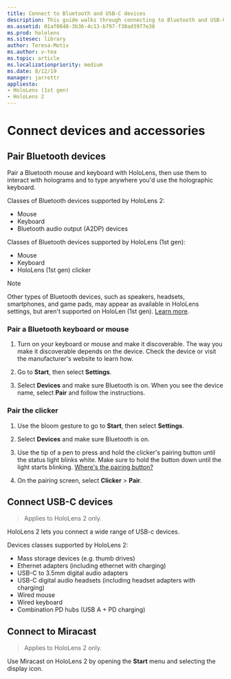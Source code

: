 ```yaml
---
title: Connect to Bluetooth and USB-C devices
description: This guide walks through connecting to Bluetooth and USB-C devices and accessories.
ms.assetid: 01af0848-3b36-4c13-b797-f38ad3977e30
ms.prod: hololens
ms.sitesec: library
author: Teresa-Motiv
ms.author: v-tea
ms.topic: article
ms.localizationpriority: medium
ms.date: 8/12/19
manager: jarrettr
appliesto:
- HoloLens (1st gen)
- HoloLens 2
---
```


# Connect devices and accessories

## Pair Bluetooth devices

Pair a Bluetooth mouse and keyboard with HoloLens, then use them to interact with holograms and to type anywhere you'd use the holographic keyboard.

Classes of Bluetooth devices supported by HoloLens 2:

- Mouse
- Keyboard
- Bluetooth audio output (A2DP) devices

Classes of Bluetooth devices supported by HoloLens (1st gen):

- Mouse
- Keyboard
- HoloLens (1st gen) clicker

> [!NOTE]
> Other types of Bluetooth devices, such as speakers, headsets, smartphones, and game pads, may appear as available in HoloLens settings, but aren't supported on HoloLen (1st gen). [Learn more](http://go.microsoft.com/fwlink/p/?LinkId=746660).

### Pair a Bluetooth keyboard or mouse

1. Turn on your keyboard or mouse and make it discoverable. The way you make it discoverable depends on the device. Check the device or visit the manufacturer's website to learn how.

1. Go to **Start**, then select **Settings**.
1. Select **Devices** and make sure Bluetooth is on. When you see the device name, select **Pair** and follow the instructions.

### Pair the clicker

1. Use the bloom gesture to go to **Start**, then select **Settings**.

1. Select **Devices** and make sure Bluetooth is on.
1. Use the tip of a pen to press and hold the clicker's pairing button until the status light blinks white. Make sure to hold the button down until the light starts blinking. [Where's the pairing button?](hololens-clicker.md)
1. On the pairing screen, select **Clicker** > **Pair**.

## Connect USB-C devices

> Applies to HoloLens 2 only.

HoloLens 2 lets you connect a wide range of USB-c devices.

Devices classes supported by HoloLens 2:

- Mass storage devices (e.g. thumb drives)
- Ethernet adapters (including ethernet with charging)
- USB-C to 3.5mm digital audio adapters
- USB-C digital audio headsets (including headset adapters with charging)
- Wired mouse
- Wired keyboard
- Combination PD hubs (USB A + PD charging)

## Connect to Miracast

> Applies to HoloLens 2 only.

Use Miracast on HoloLens 2 by opening the **Start** menu and selecting the display icon.
